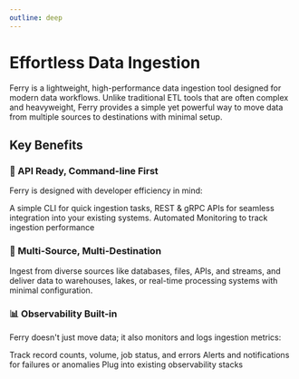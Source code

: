 ```yaml
---
outline: deep
---
```


# Effortless Data Ingestion

Ferry is a lightweight, high-performance data ingestion tool designed for modern data workflows. Unlike traditional ETL tools that are often complex and heavyweight, Ferry provides a simple yet powerful way to move data from multiple sources to destinations with minimal setup.

## Key Benefits
### 🚀 API Ready, Command-line First 
Ferry is designed with developer efficiency in mind:

A simple CLI for quick ingestion tasks, REST & gRPC APIs for seamless integration into your existing systems. Automated Monitoring to track ingestion performance

### 🔌 Multi-Source, Multi-Destination
Ingest from diverse sources like databases, files, APIs, and streams, and deliver data to warehouses, lakes, or real-time processing systems with minimal configuration.

### 📊 Observability Built-in
Ferry doesn't just move data; it also monitors and logs ingestion metrics:

Track record counts, volume, job status, and errors
Alerts and notifications for failures or anomalies
Plug into existing observability stacks
